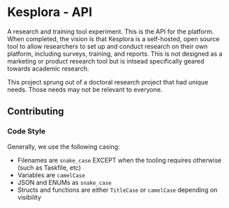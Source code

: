 # Kesplora - API

A research and training tool experiment. This is the API for the platform. When completed, the vision is that Kesplora is a self-hosted, open source tool to allow researchers to set up and conduct research on their own platform, including surveys, training, and reports. This is not designed as a marketing or product research tool but is intsead specifically geared towards academic research.

This project sprung out of a doctoral research project that had unique needs. Those needs may not be relevant to everyone.

## Contributing

### Code Style

Generally, we use the following casing:

- Filenames are `snake_case` EXCEPT when the tooling requires otherwise (such as Taskfile, etc)
- Variables are `camelCase`
- JSON and ENUMs as `snake_case`
- Structs and functions are either `TitleCase` or `camelCase` depending on visibility
